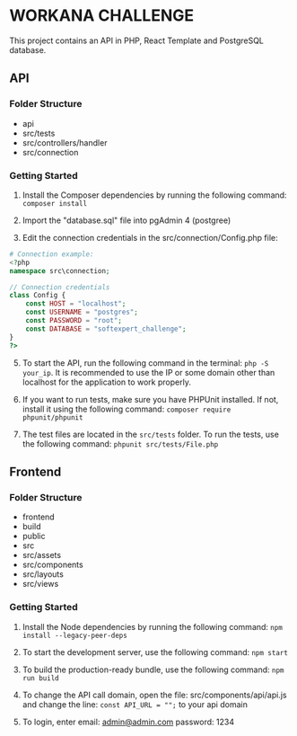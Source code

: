 # WORKANA CHALLENGE

This project contains an API in PHP, React Template and PostgreSQL database.

## API

### Folder Structure

- api
- src/tests
- src/controllers/handler
- src/connection

### Getting Started

1. Install the Composer dependencies by running the following command: `composer install`

2. Import the "database.sql" file into pgAdmin 4 (postgree)

3. Edit the connection credentials in the src/connection/Config.php file:
```php
# Connection example:
<?php
namespace src\connection;

// Connection credentials
class Config {
    const HOST = "localhost";
    const USERNAME = "postgres";
    const PASSWORD = "root";
    const DATABASE = "softexpert_challenge";
}
?>
```
5. To start the API, run the following command in the terminal: `php -S your_ip`. It is recommended to use the IP or some domain other than localhost for the application to work properly.

6. If you want to run tests, make sure you have PHPUnit installed. If not, install it using the following command: `composer require phpunit/phpunit`

7. The test files are located in the `src/tests` folder. To run the tests, use the following command: `phpunit src/tests/File.php`

## Frontend

### Folder Structure

- frontend
- build
- public
- src
- src/assets
- src/components
- src/layouts
- src/views

### Getting Started

1. Install the Node dependencies by running the following command: `npm install --legacy-peer-deps`

2. To start the development server, use the following command: `npm start`

3. To build the production-ready bundle, use the following command: `npm run build`

4. To change the API call domain, open the file: src/components/api/api.js and change the line: `const API_URL = "";` to your api domain

5. To login, enter email: admin@admin.com password: 1234

